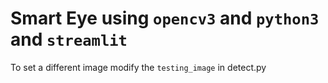 # Smart Eye using ```opencv3``` and ```python3``` and ```streamlit```


To set a different image modify the ```testing_image``` in detect.py



